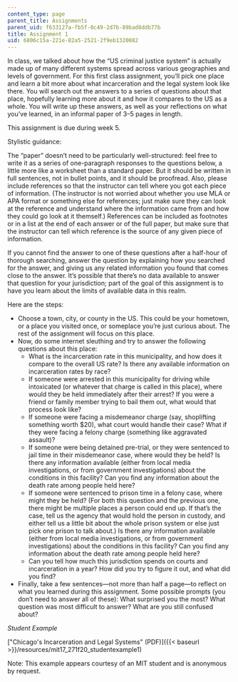 ```yaml
---
content_type: page
parent_title: Assignments
parent_uid: f633127a-fb5f-0c49-2d7b-89bad8ddb77b
title: Assignment 1
uid: 6806c15a-221e-82a5-2521-2f9eb1320082
---
```


In class, we talked about how the “US criminal justice system” is actually made up of many different systems spread across various geographies and levels of government. For this first class assignment, you’ll pick one place and learn a bit more about what incarceration and the legal system look like there. You will search out the answers to a series of questions about that place, hopefully learning more about it and how it compares to the US as a whole. You will write up these answers, as well as your reflections on what you’ve learned, in an informal paper of 3–5 pages in length. 

This assignment is due during week 5.

Stylistic guidance:

The “paper” doesn’t need to be particularly well-structured: feel free to write it as a series of one-paragraph responses to the questions below, a little more like a worksheet than a standard paper. But it should be written in full sentences, not in bullet points, and it should be proofread. Also, please include references so that the instructor can tell where you got each piece of information. (The instructor is not worried about whether you use MLA or APA format or something else for references; just make sure they can look at the reference and understand where the information came from and how they could go look at it themself.) References can be included as footnotes or in a list at the end of each answer or of the full paper, but make sure that the instructor can tell which reference is the source of any given piece of information.

If you cannot find the answer to one of these questions after a half-hour of thorough searching, answer the question by explaining how you searched for the answer, and giving us any related information you found that comes close to the answer. It’s possible that there’s no data available to answer that question for your jurisdiction; part of the goal of this assignment is to have you learn about the limits of available data in this realm.

Here are the steps:

*   Choose a town, city, or county in the US. This could be your hometown, or a place you visited once, or someplace you’re just curious about. The rest of the assignment will focus on this place.
*   Now, do some internet sleuthing and try to answer the following questions about this place:
    *   What is the incarceration rate in this municipality, and how does it compare to the overall US rate? Is there any available information on incarceration rates by race?
    *   If someone were arrested in this municipality for driving while intoxicated (or whatever that charge is called in this place), where would they be held immediately after their arrest? If you were a friend or family member trying to bail them out, what would that process look like?
    *   If someone were facing a misdemeanor charge (say, shoplifting something worth $20), what court would handle their case? What if they were facing a felony charge (something like aggravated assault)?
    *   If someone were being detained pre-trial, or they were sentenced to jail time in their misdemeanor case, where would they be held? Is there any information available (either from local media investigations, or from government investigations) about the conditions in this facility? Can you find any information about the death rate among people held here?
    *   If someone were sentenced to prison time in a felony case, where might they be held? (For both this question and the previous one, there might be multiple places a person could end up. If that’s the case, tell us the agency that would hold the person in custody, and either tell us a little bit about the whole prison system or else just pick one prison to talk about.) Is there any information available (either from local media investigations, or from government investigations) about the conditions in this facility? Can you find any information about the death rate among people held here?
    *   Can you tell how much this jurisdiction spends on courts and incarceration in a year? How did you try to figure it out, and what did you find?
*   Finally, take a few sentences—not more than half a page—to reflect on what you learned during this assignment. Some possible prompts (you don’t need to answer all of these): What surprised you the most? What question was most difficult to answer? What are you still confused about?

_Student Example_

["Chicago's Incarceration and Legal Systems" (PDF)]({{< baseurl >}}/resources/mit17_271f20_studentexample1)

Note: This example appears courtesy of an MIT student and is anonymous by request.
